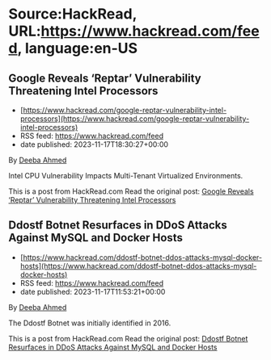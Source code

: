 # Source:HackRead, URL:https://www.hackread.com/feed, language:en-US

## Google Reveals ‘Reptar’ Vulnerability Threatening Intel Processors
 - [https://www.hackread.com/google-reptar-vulnerability-intel-processors](https://www.hackread.com/google-reptar-vulnerability-intel-processors)
 - RSS feed: https://www.hackread.com/feed
 - date published: 2023-11-17T18:30:27+00:00

<p>By <a href="https://www.hackread.com/author/deeba/" rel="nofollow">Deeba Ahmed</a></p>
<p>Intel CPU Vulnerability Impacts Multi-Tenant Virtualized Environments.</p>
<p>This is a post from HackRead.com Read the original post: <a href="https://www.hackread.com/google-reptar-vulnerability-intel-processors/" rel="nofollow">Google Reveals &#8216;Reptar&#8217; Vulnerability Threatening Intel Processors</a></p>

## Ddostf Botnet Resurfaces in DDoS Attacks Against MySQL and Docker Hosts
 - [https://www.hackread.com/ddostf-botnet-ddos-attacks-mysql-docker-hosts](https://www.hackread.com/ddostf-botnet-ddos-attacks-mysql-docker-hosts)
 - RSS feed: https://www.hackread.com/feed
 - date published: 2023-11-17T11:53:21+00:00

<p>By <a href="https://www.hackread.com/author/deeba/" rel="nofollow">Deeba Ahmed</a></p>
<p>The Ddostf Botnet was initially identified in 2016.</p>
<p>This is a post from HackRead.com Read the original post: <a href="https://www.hackread.com/ddostf-botnet-ddos-attacks-mysql-docker-hosts/" rel="nofollow">Ddostf Botnet Resurfaces in DDoS Attacks Against MySQL and Docker Hosts</a></p>

